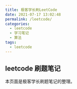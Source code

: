 ```yaml
---
title: 极客学长刷LeetCode
date: 2021-07-17 13:02:48
permalink: /leetcode/
categories:
  - leetcode
  - 学习笔记
  - 算法  
tags:
  - leetcode
---
```

## leetcode 刷题笔记

本页面是极客学长刷题笔记的整理。
